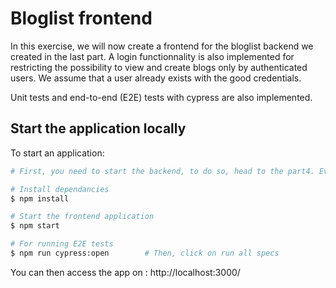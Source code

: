 # Bloglist frontend

In this exercise, we will now create a frontend for the bloglist backend we created in the last part.
A login functionnality is also implemented for restricting the possibility to view and create blogs only by authenticated users. We assume that a user already exists with the good credentials.

Unit tests and end-to-end (E2E) tests with cypress are also implemented.

## Start the application locally

To start an application:

```bash
# First, you need to start the backend, to do so, head to the part4. Everything is explained in the README

# Install dependancies
$ npm install

# Start the frontend application
$ npm start

# For running E2E tests
$ npm run cypress:open        # Then, click on run all specs
```

You can then access the app on : http://localhost:3000/